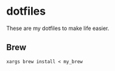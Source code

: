 # dotfiles
These are my dotfiles to make life easier.


## Brew
```
xargs brew install < my_brew
```



